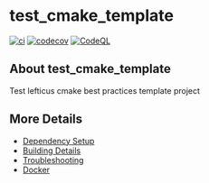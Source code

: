 # test_cmake_template

[![ci](https://github.com/SpecDI/test_cmake_template/actions/workflows/ci.yml/badge.svg)](https://github.com/SpecDI/test_cmake_template/actions/workflows/ci.yml)
[![codecov](https://codecov.io/gh/SpecDI/test_cmake_template/branch/main/graph/badge.svg)](https://codecov.io/gh/SpecDI/test_cmake_template)
[![CodeQL](https://github.com/SpecDI/test_cmake_template/actions/workflows/codeql-analysis.yml/badge.svg)](https://github.com/SpecDI/test_cmake_template/actions/workflows/codeql-analysis.yml)

## About test_cmake_template
Test lefticus cmake best practices template project


## More Details

 * [Dependency Setup](README_dependencies.md)
 * [Building Details](README_building.md)
 * [Troubleshooting](README_troubleshooting.md)
 * [Docker](README_docker.md)
